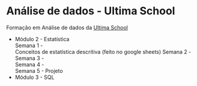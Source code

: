 # Análise de dados - Ultima School
Formação em Análise de dados da [Ultima School](https://ultima.school/)
<br>
- Módulo 2 - Estatística <br>
Semana 1 - <br> Conceitos de estatística descritiva (feito no google sheets)
Semana 2 - <br>
Semana 3 - <br>
Semana 4 - <br>
Semana 5 - Projeto <br>
- Módulo 3 - SQL <br>
